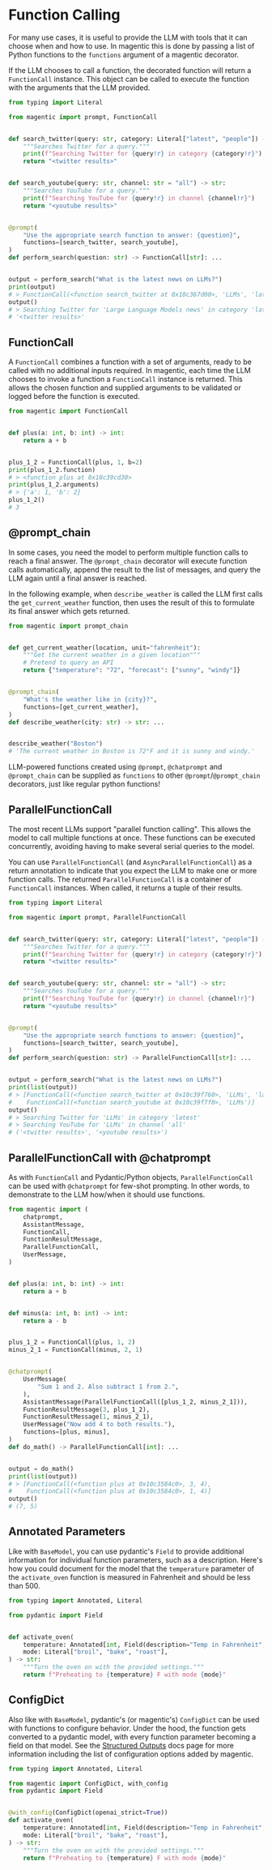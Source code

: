 # Function Calling

For many use cases, it is useful to provide the LLM with tools that it can choose when and how to use. In magentic this is done by passing a list of Python functions to the `functions` argument of a magentic decorator.

If the LLM chooses to call a function, the decorated function will return a `FunctionCall` instance. This object can be called to execute the function with the arguments that the LLM provided.

```python hl_lines="20"
from typing import Literal

from magentic import prompt, FunctionCall


def search_twitter(query: str, category: Literal["latest", "people"]) -> str:
    """Searches Twitter for a query."""
    print(f"Searching Twitter for {query!r} in category {category!r}")
    return "<twitter results>"


def search_youtube(query: str, channel: str = "all") -> str:
    """Searches YouTube for a query."""
    print(f"Searching YouTube for {query!r} in channel {channel!r}")
    return "<youtube results>"


@prompt(
    "Use the appropriate search function to answer: {question}",
    functions=[search_twitter, search_youtube],
)
def perform_search(question: str) -> FunctionCall[str]: ...


output = perform_search("What is the latest news on LLMs?")
print(output)
# > FunctionCall(<function search_twitter at 0x10c367d00>, 'LLMs', 'latest')
output()
# > Searching Twitter for 'Large Language Models news' in category 'latest'
# '<twitter results>'
```

## FunctionCall

A `FunctionCall` combines a function with a set of arguments, ready to be called with no additional inputs required. In magentic, each time the LLM chooses to invoke a function a `FunctionCall` instance is returned. This allows the chosen function and supplied arguments to be validated or logged before the function is executed.

```python
from magentic import FunctionCall


def plus(a: int, b: int) -> int:
    return a + b


plus_1_2 = FunctionCall(plus, 1, b=2)
print(plus_1_2.function)
# > <function plus at 0x10c39cd30>
print(plus_1_2.arguments)
# > {'a': 1, 'b': 2}
plus_1_2()
# 3
```

## @prompt_chain

In some cases, you need the model to perform multiple function calls to reach a final answer. The `@prompt_chain` decorator will execute function calls automatically, append the result to the list of messages, and query the LLM again until a final answer is reached.

In the following example, when `describe_weather` is called the LLM first calls the `get_current_weather` function, then uses the result of this to formulate its final answer which gets returned.

```python
from magentic import prompt_chain


def get_current_weather(location, unit="fahrenheit"):
    """Get the current weather in a given location"""
    # Pretend to query an API
    return {"temperature": "72", "forecast": ["sunny", "windy"]}


@prompt_chain(
    "What's the weather like in {city}?",
    functions=[get_current_weather],
)
def describe_weather(city: str) -> str: ...


describe_weather("Boston")
# 'The current weather in Boston is 72°F and it is sunny and windy.'
```

LLM-powered functions created using `@prompt`, `@chatprompt` and `@prompt_chain` can be supplied as `functions` to other `@prompt`/`@prompt_chain` decorators, just like regular python functions!

## ParallelFunctionCall

The most recent LLMs support "parallel function calling". This allows the model to call multiple functions at once. These functions can be executed concurrently, avoiding having to make several serial queries to the model.

You can use `ParallelFunctionCall` (and `AsyncParallelFunctionCall`) as a return annotation to indicate that you expect the LLM to make one or more function calls. The returned `ParallelFunctionCall` is a container of `FunctionCall` instances. When called, it returns a tuple of their results.

```python hl_lines="22"
from typing import Literal

from magentic import prompt, ParallelFunctionCall


def search_twitter(query: str, category: Literal["latest", "people"]) -> str:
    """Searches Twitter for a query."""
    print(f"Searching Twitter for {query!r} in category {category!r}")
    return "<twitter results>"


def search_youtube(query: str, channel: str = "all") -> str:
    """Searches YouTube for a query."""
    print(f"Searching YouTube for {query!r} in channel {channel!r}")
    return "<youtube results>"


@prompt(
    "Use the appropriate search functions to answer: {question}",
    functions=[search_twitter, search_youtube],
)
def perform_search(question: str) -> ParallelFunctionCall[str]: ...


output = perform_search("What is the latest news on LLMs?")
print(list(output))
# > [FunctionCall(<function search_twitter at 0x10c39f760>, 'LLMs', 'latest'),
#    FunctionCall(<function search_youtube at 0x10c39f7f0>, 'LLMs')]
output()
# > Searching Twitter for 'LLMs' in category 'latest'
# > Searching YouTube for 'LLMs' in channel 'all'
# ('<twitter results>', '<youtube results>')
```

## ParallelFunctionCall with @chatprompt

As with `FunctionCall` and Pydantic/Python objects, `ParallelFunctionCall` can be used with `@chatprompt` for few-shot prompting. In other words, to demonstrate to the LLM how/when it should use functions.

```python
from magentic import (
    chatprompt,
    AssistantMessage,
    FunctionCall,
    FunctionResultMessage,
    ParallelFunctionCall,
    UserMessage,
)


def plus(a: int, b: int) -> int:
    return a + b


def minus(a: int, b: int) -> int:
    return a - b


plus_1_2 = FunctionCall(plus, 1, 2)
minus_2_1 = FunctionCall(minus, 2, 1)


@chatprompt(
    UserMessage(
        "Sum 1 and 2. Also subtract 1 from 2.",
    ),
    AssistantMessage(ParallelFunctionCall([plus_1_2, minus_2_1])),
    FunctionResultMessage(3, plus_1_2),
    FunctionResultMessage(1, minus_2_1),
    UserMessage("Now add 4 to both results."),
    functions=[plus, minus],
)
def do_math() -> ParallelFunctionCall[int]: ...


output = do_math()
print(list(output))
# > [FunctionCall(<function plus at 0x10c3584c0>, 3, 4),
#    FunctionCall(<function plus at 0x10c3584c0>, 1, 4)]
output()
# (7, 5)
```

## Annotated Parameters

Like with `BaseModel`, you can use pydantic's `Field` to provide additional information for individual function parameters, such as a description. Here's how you could document for the model that the `temperature` parameter of the `activate_oven` function is measured in Fahrenheit and should be less than 500.

```python hl_lines="7"
from typing import Annotated, Literal

from pydantic import Field


def activate_oven(
    temperature: Annotated[int, Field(description="Temp in Fahrenheit", lt=500)],
    mode: Literal["broil", "bake", "roast"],
) -> str:
    """Turn the oven on with the provided settings."""
    return f"Preheating to {temperature} F with mode {mode}"
```

## ConfigDict

Also like with `BaseModel`, pydantic's (or magentic's) `ConfigDict` can be used with functions to configure behavior. Under the hood, the function gets converted to a pydantic model, with every function parameter becoming a field on that model. See the [Structured Outputs](structured-outputs.md) docs page for more information including the list of configuration options added by magentic.

```python hl_lines="3 7"
from typing import Annotated, Literal

from magentic import ConfigDict, with_config
from pydantic import Field


@with_config(ConfigDict(openai_strict=True))
def activate_oven(
    temperature: Annotated[int, Field(description="Temp in Fahrenheit", lt=500)],
    mode: Literal["broil", "bake", "roast"],
) -> str:
    """Turn the oven on with the provided settings."""
    return f"Preheating to {temperature} F with mode {mode}"
```
